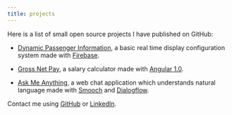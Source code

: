 ```yaml
---
title: projects
---
```


Here is a list of small open source projects I have published on GitHub:

- [Dynamic Passenger Information](https://casper23-sncf.herokuapp.com/), a basic real time display configuration system made with [Firebase](https://firebase.google.com).

- [Gross Net Pay](http://mycaule.github.io/gross-net-pay/), a salary calculator made with [Angular 1.0](https://angular.io).

- [Ask Me Anything](https://mycaule-ama-bot.herokuapp.com/), a web chat application which understands natural language made with [Smooch](https://smooch.io/platform/) and [Dialogflow](https://dialogflow.com).

Contact me using [GitHub](https://github.com/mycaule) or [LinkedIn](https://www.linkedin.com/in/michelhua/).
